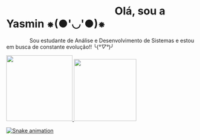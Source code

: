 # ⠀⠀⠀⠀⠀⠀⠀⠀⠀⠀⠀⠀⠀⠀Olá, sou a Yasmin ⁕(●'◡'●)⁕ 
⠀⠀⠀⠀⠀⠀Sou estudante de Análise e Desenvolvimento de Sistemas e estou em busca de constante evolução!! ╰(*°▽°*)╯
<div>
  <a href="https://github.com/rafaballerini">
  <img height="175em" src="https://github-readme-stats.vercel.app/api?username=MeiN0x&show_icons=true&theme=dracula&include_all_commits=true&count_private=true"/>
  <img height="165em" src="https://github-readme-stats.vercel.app/api/top-langs/?username=MeiN0x&layout=compact&langs_count=7&theme=dracula"/>
</div>
  
![Snake animation](https://github.com/MeiN0x/YasminG/blob/output/github-contribution-grid-snake.svg)

